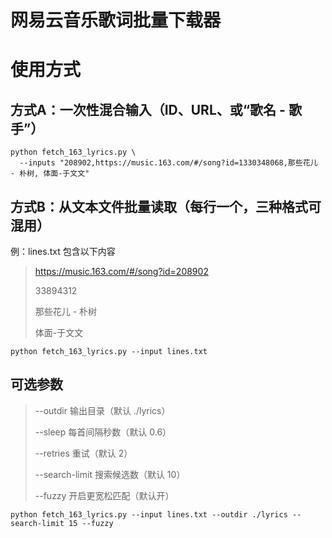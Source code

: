 # 网易云音乐歌词批量下载器

# 使用方式

## 方式A：一次性混合输入（ID、URL、或“歌名 - 歌手”）
```
python fetch_163_lyrics.py \
  --inputs "208902,https://music.163.com/#/song?id=1330348068,那些花儿 - 朴树, 体面-于文文"
```

## 方式B：从文本文件批量读取（每行一个，三种格式可混用）
例：lines.txt 包含以下内容

> https://music.163.com/#/song?id=208902
> 
> 33894312
> 
> 那些花儿 - 朴树
> 
> 体面-于文文

```
python fetch_163_lyrics.py --input lines.txt
```

## 可选参数
> --outdir 输出目录（默认 ./lyrics）
> 
> --sleep  每首间隔秒数（默认 0.6）
> 
> --retries 重试（默认 2）
> 
> --search-limit 搜索候选数（默认 10）
> 
> --fuzzy  开启更宽松匹配（默认开）

```
python fetch_163_lyrics.py --input lines.txt --outdir ./lyrics --search-limit 15 --fuzzy
```
